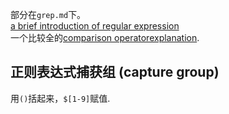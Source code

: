 部分在`grep.md`下。  
[a brief introduction of regular expression](https://tldp.org/LDP/abs/html/x17129.html)  
一个比较全的[comparison operatorexplanation](https://tldp.org/LDP/abs/html/comparison-ops.html).  

## 正则表达式捕获组 (capture group)
用`()`括起来，`$[1-9]`赋值.
